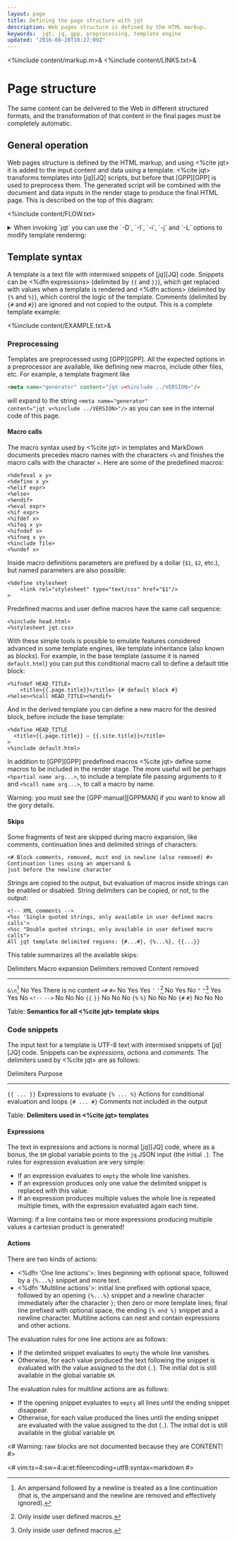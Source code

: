 ```yaml
---
layout: page
title: Defining the page structure with jqt
description: Web pages structure is defined by the HTML markup.
keywords:  jqt, jq, gpp, preprocessing, template engine
updated: "2016-08-28T10:27:09Z"
---
```

<%include content/markup.m>&
<%include content/LINKS.txt>&

# Page structure

The same content can be delivered to the Web in different structured formats, and the
transformation of that content in the final pages must be completely automatic.

## General operation

Web pages structure is defined by the HTML markup, and using <%cite jqt> it is
added to the input content and data using a template.
<%cite jqt> transforms templates into [_jq_][JQ] scripts, but before that
[GPP][GPP] is used to preprocess them. The generated script will be combined
with the document and data inputs in the render stage to produce the
final HTML page.
This is described on the top of this diagram:

<%include content/FLOW.txt>

<details>

<summary>
When invoking `jqt` you can use the `-D`, `-I`, `-i`, `-j` and `-L` options to modify template
rendering:
</summary>

<%include content/opt/D.txt>
<%include content/opt/I.txt>
<%include content/opt/i.txt>
<%include content/opt/j.txt>
<%include content/opt/L.txt>

</details>

## Template syntax

A template is a text file with intermixed snippets of [_jq_][JQ] code. Snippets can be
<%dfn expressions> (delimited by `{{` and `}}`), which get replaced with
values when a template is rendered and <%dfn actions> (delimited by `{%` and `%}`), which control the logic of the
template.  Comments (delimited by `{#` and `#}`) are ignored and not copied to the output.
This is a complete template example:

<%include content/EXAMPLE.txt>&

### Preprocessing

Templates are preprocessed using [GPP][GPP]. All the expected options in a preprocessor are available,
like defining new macros, include other files, etc. For example, a template fragment
like

```HTML
<meta name="generator" content="jqt v<%include ../VERSION>"/>
```

will expand to the string <code>&lt;meta name="generator" content="jqt v<%include ../VERSION>"/&gt;</code>
as you can see in the internal code of this page.

#### Macro calls

The macro syntax used by <%cite jqt> in templates and MarkDown documents precedes macro names with the characters `<%`
and finishes the macro calls with the character `>`.
Here are some of the predefined macros:

```
<%defeval x y>
<%define x y>
<%elif expr>
<%else>
<%endif>
<%eval expr>
<%if expr>
<%ifdef x>
<%ifeq x y>
<%ifndef x>
<%ifneq x y>
<%include file>
<%undef x>
```

Inside macro definitions parameters are prefixed by a dollar (`$1`, `$2`, etc.),
but named parameters are also possible:

```
<%define stylesheet
    <link rel="stylesheet" type="text/css" href="$1"/>
>
```

Predefined macros and user define macros have the same call sequence:

```
<%include head.html>
<%stylesheet jqt.css>
```

With these simple tools is possible to emulate features considered advanced in some template engines,
like template inheritance (also known as _blocks_). For example, in the base template (assume it is named `default.html`)
you can put this conditional macro call to define a default title block:

```
<%ifndef HEAD_TITLE>
    <title>{{.page.title}}</title> {# default block #}
<%else><%call HEAD_TITLE><%endif>
```

And in the derived template you can define a new macro for the desired block,
before include the base template:

```
<%define HEAD_TITLE
  <title>{{.page.title}} – {{.site.title}}</title>
>
<%include default.html>
```

In addition to [GPP][GPP] predefined macros <%cite jqt> define some macros to be
included in the render stage. The
more useful will be perhaps `<%partial name arg...>`, to include a template
file passing arguments to it and `<%call name arg...>`, to call a macro by name.

Warning: you must see the [GPP manual][GPPMAN] if you want to know all the gory details.

#### Skips

Some fragments of text are skipped during macro expansion, like comments,
continuation lines and delimited strings of characters:

```
<# Block comments, removed, must end in newline (also removed) #>
Continuation lines using an ampersand &
just before the newline character
```

_Strings_ are copied to the output, but evaluation of macros inside strings can
be enabled or disabled.  String delimiters can be copied, or not, to the output:

~~~
<!-- XML comments -->
<%sc 'Single quoted strings, only available in user defined macro calls'>
<%sc "Double quoted strings, only available in user defined macro calls">
All jqt template delimited regions: {#...#}, {%...%}, {{...}} 
~~~

This table summarizes all the available skips:

 Delimiters         Macro expansion     Delimiters removed  Content removed
-------------       ---------------     ------------------  ---------------
`&\n`[^1]           No                  Yes                 There is no content
`<#` `#>`           No                  Yes                 Yes
`'` `'`[^2]         No                  Yes                 No
`"` `"`[^3]         Yes                 Yes                 No
`<!--` `-->`        No                  No                  No
`{{` `}}`           No                  No                  No
`{%` `%}`           No                  No                  No
`{#` `#}`           No                  No                  No

Table: **Semantics for all <%cite jqt> template skips**

[^1]: An ampersand followed by a newline is treated as a line continuation (that
is, the ampersand and the newline are removed and effectively ignored).
[^2]: Only inside user defined macros.
[^3]: Only inside user defined macros.

### Code snippets

The input text for a template is UTF-8 text with intermixed snippets of [_jq_][JQ] 
code. Snippets can be _expressions_, _actions_ and _comments_.  The delimiters
used by <%cite jqt> are as follows:

Delimiters    Purpose
----------    -----------------------------------
`{{ ... }}`   Expressions to evaluate
`{% ... %}`   Actions for conditional evaluation and loops
`{# ... #}`   Comments not included in the output

Table: **Delimiters used in <%cite jqt> templates**

#### Expressions

The text in expressions and actions is normal [_jq_][JQ] code, where as
a bonus, the `$M` global variable points to the `jq` JSON input (the initial `.`).
The rules for expression evaluation are very simple:

* If an expression evaluates to `empty` the whole line vanishes.
* If an expression produces only one value the delimited snippet is replaced with this value.
* If an expression produces multiple values the whole line is repeated multiple
  times, with the expression evaluated again each time.

Warning: if a line contains two or more expressions producing multiple values a
cartesian product is generated!

#### Actions

There are two kinds of actions:

* <%dfn 'One line actions'>: lines beginning with optional space, followed by a
  `{%...%}` snippet and more text.
* <%dfn 'Multiline actions'>: initial line prefixed with optional space,
  followed by an opening `{%...%}` snippet and a newline character
  immediately after the character `}`;
  then zero or more template lines; final line prefixed with optional space,
  the ending `{% end %}` snippet and a newline character.  Multiline actions can nest and
  contain expressions and other actions.

The evaluation rules for one line actions are as follows:

* If the delimited snippet evaluates to `empty` the whole line vanishes.
* Otherwise, for each value produced the text following the
  snippet is evaluated with the value assigned to the dot (`.`). The initial
  dot is still available in the global variable `$M`.

The evaluation rules for multiline actions are as follows:

* If the opening snippet evaluates to `empty` all lines until the ending snippet disappear.
* Otherwise, for each value produced the lines until the ending snippet
  are evaluated with the value assigned to the dot (`.`). The initial dot is
  still available in the global variable `$M`.

<# Warning: raw blocks are not documented because they are CONTENT! #>

<#
vim:ts=4:sw=4:ai:et:fileencoding=utf8:syntax=markdown
#>
